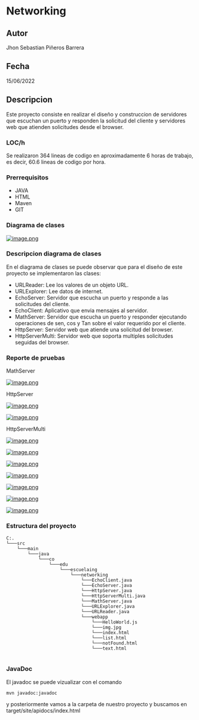 # Networking

## Autor

Jhon Sebastian Piñeros Barrera

## Fecha

15/06/2022

## Descripcion

Este proyecto consiste en realizar el diseño y construccion de servidores que escuchan un puerto y responden la solicitud del cliente y servidores web que atienden solicitudes desde el browser.

### LOC/h

Se realizaron 364 lineas de codigo en aproximadamente 6 horas de trabajo, es decir, 60.6 lineas de codigo por hora.

### Prerrequisitos

- JAVA
- HTML
- Maven
- GIT

### Diagrama de clases

[![image.png](https://i.postimg.cc/TwwqB9r4/image.png)](https://postimg.cc/hJkddVZL)

### Descripcion diagrama de clases

En el diagrama de clases se puede observar que para el diseño de este proyecto se implementaron las clases:

- URLReader: Lee los valores de un objeto URL.
- URLExplorer: Lee datos de internet.
- EchoServer: Servidor que escucha un puerto y responde a las solicitudes del cliente.
- EchoClient: Aplicativo que envia mensajes al servidor.
- MathServer: Servidor que escucha un puerto y responder ejecutando operaciones de sen, cos y Tan sobre el valor requerido por el cliente.
- HttpServer: Servidor web que atiende una solicitud del browser.
- HttpServerMulti: Servidor web que soporta multiples solicitudes seguidas del browser.

### Reporte de pruebas

MathServer

[![image.png](https://i.postimg.cc/GmYnWPcz/image.png)](https://postimg.cc/yDVG9Z3S)

HttpServer

[![image.png](https://i.postimg.cc/nLDKYzGX/image.png)](https://postimg.cc/jWRJRR9T)

[![image.png](https://i.postimg.cc/tCNMWrCK/image.png)](https://postimg.cc/6yTcNfZc)

HttpServerMulti

[![image.png](https://i.postimg.cc/9XnMVphj/image.png)](https://postimg.cc/vD5Mt5TP)

[![image.png](https://i.postimg.cc/xdLYzwqK/image.png)](https://postimg.cc/jWqGVkH5)

[![image.png](https://i.postimg.cc/c12sPLRx/image.png)](https://postimg.cc/G9PwyrgV)

[![image.png](https://i.postimg.cc/Jz145d3Z/image.png)](https://postimg.cc/Tp46R043)

[![image.png](https://i.postimg.cc/5NfMhQHM/image.png)](https://postimg.cc/kDYZ84Fj)

[![image.png](https://i.postimg.cc/Fs6Dj2Xn/image.png)](https://postimg.cc/7fg34t6g)

[![image.png](https://i.postimg.cc/D0XR9ss1/image.png)](https://postimg.cc/Pvd6ZCSq)

### Estructura del proyecto

```
C:.
└───src
    └───main
        └───java
            └───co
                └───edu
                    └───escuelaing
                        └───networking
                            └───EchoClient.java
                            └───EchoServer.java
                            └───HttpServer.java
                            └───HttpServerMulti.java
                            └───MathServer.java
                            └───URLExplorer.java
                            └───URLReader.java
                            └───webapp
                                └───HelloWorld.js
                                └───img.jpg
                                └───index.html
                                └───list.html
                                └───notFound.html
                                └───text.html
                                
```

### JavaDoc

El javadoc se puede vizualizar con el comando 

```
mvn javadoc:javadoc
```

y posteriormente vamos a la carpeta de nuestro proyecto y buscamos en target/site/apidocs/index.html